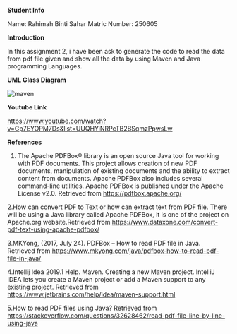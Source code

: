 **Student Info**

Name: Rahimah Binti Sahar
Matric Number: 250605

**Introduction**

In this assignment 2, i have been ask to generate the code to read the data from pdf file given and show all the data by using Maven and Java programming Languages.

**UML Class Diagram**

![maven](https://user-images.githubusercontent.com/47625869/56435998-f1dc1300-630c-11e9-9fff-fdf0bed4aa8e.jpg)

**Youtube Link**

https://www.youtube.com/watch?v=Gp7EYOPM7Ds&list=UUQHYiNRPcTB2BSqmzPpwsLw

**References**

1. The Apache PDFBox® library is an open source Java tool for working with PDF documents. This project allows creation of new PDF documents, manipulation of existing documents and the ability to extract content from documents. Apache PDFBox also includes several command-line utilities. Apache PDFBox is published under the Apache License v2.0. Retrieved from https://pdfbox.apache.org/

2.How can convert PDF to Text or how can extract text from PDF file. There will be using a Java library called Apache PDFBox, it is one of the project on Apache.org website.Retrieved from https://www.dataxone.com/convert-pdf-text-using-apache-pdfbox/

3.MKYong, (2017, July 24). PDFBox – How to read PDF file in Java. Retrieved from https://www.mkyong.com/java/pdfbox-how-to-read-pdf-file-in-java/

4.Intellij Idea 2019.1 Help. Maven. Creating a new Maven project. IntelliJ IDEA lets you create a Maven project or add a Maven support to any existing project. Retrieved from https://www.jetbrains.com/help/idea/maven-support.html

5.How to read PDF files using Java? Retrieved from https://stackoverflow.com/questions/32628462/read-pdf-file-line-by-line-using-java

